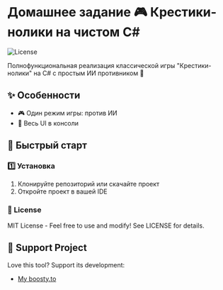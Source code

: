 # Домашнее задание 🎮 Крестики-нолики на чистом C#

![License](https://img.shields.io/badge/License-MIT-green.svg)

Полнофункциональная реализация классической игры "Крестики-нолики" на С# с простым ИИ противником 🤖

## ✨ Особенности
- 🎮 Один режим игры: против ИИ
- 🎨 Весь UI в консоли

## 🏁 Быстрый старт

### 1️⃣ Установка
1. Клонируйте репозиторий или скачайте проект
2. Откройте проект в вашей IDE

### 📜 License
MIT License - Feel free to use and modify! See LICENSE for details.

## 💖 Support Project
Love this tool? Support its development:
- [My boosty.to](https://boosty.to/captainkryga)
